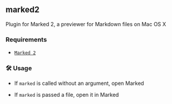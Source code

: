 ## marked2

Plugin for Marked 2, a previewer for Markdown files on Mac OS X

### Requirements

-   [`Marked 2`](HTTP://marked2app.com)

### 🛠️ Usage

-   If `marked` is called without an argument, open Marked

-   If `marked` is passed a file, open it in Marked
